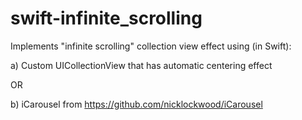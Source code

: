 # swift-infinite_scrolling
Implements "infinite scrolling" collection view effect using (in Swift): 

a) Custom UICollectionView that has automatic centering effect 

OR 

b) iCarousel from https://github.com/nicklockwood/iCarousel

